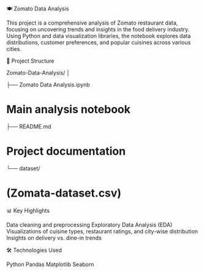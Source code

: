 🍽️ Zomato Data Analysis

This project is a comprehensive analysis of Zomato restaurant data,
focusing on uncovering trends and insights in the food delivery industry. 
Using Python and data visualization libraries, the notebook explores data distributions, customer preferences, and popular cuisines across various cities.

📂 Project Structure

Zomato-Data-Analysis/
│

├── Zomato Data Analysis.ipynb    
# Main analysis notebook

├── README.md                      
# Project documentation

└── dataset/                      
# (Zomata-dataset.csv)

📊 Key Highlights

Data cleaning and preprocessing
Exploratory Data Analysis (EDA)
Visualizations of cuisine types, restaurant ratings, and city-wise distribution
Insights on delivery vs. dine-in trends

🛠️ Technologies Used

Python
Pandas
Matplotlib
Seaborn
